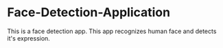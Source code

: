 # Face-Detection-Application
This is a face detection app. This app recognizes human face and detects it's expression.
